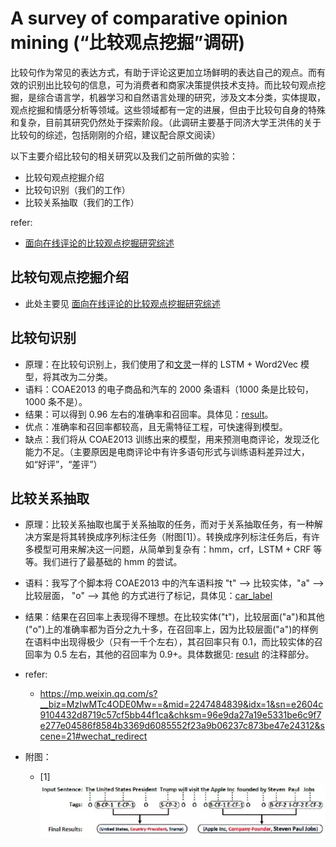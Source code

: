 # A survey of comparative opinion mining (“比较观点挖掘”调研)

比较句作为常见的表达方式，有助于评论这更加立场鲜明的表达自己的观点。而有效的识别出比较句的信息，可为消费者和商家决策提供技术支持。而比较句观点挖掘，是综合语言学，机器学习和自然语言处理的研究，涉及文本分类，实体提取，观点挖掘和情感分析等领域。这些领域都有一定的进展，但由于比较句自身的特殊和复杂，目前其研究仍然处于探索阶段。（此调研主要基于同济大学王洪伟的关于比较句的综述，包括刚刚的介绍，建议配合原文阅读）

以下主要介绍比较句的相关研究以及我们之前所做的实验：
- 比较句观点挖掘介绍
- 比较句识别（我们的工作）
- 比较关系抽取（我们的工作）

refer:
- [面向在线评论的比较观点挖掘研究综述](https://www.researchgate.net/publication/317132492_mianxiangzaixianpinglundebijiaoguandianwajueyanjiuzongshu)


## 比较句观点挖掘介绍
- 此处主要见 [面向在线评论的比较观点挖掘研究综述](https://www.researchgate.net/publication/317132492_mianxiangzaixianpinglundebijiaoguandianwajueyanjiuzongshu)


## 比较句识别
- 原理：在比较句识别上，我们使用了和[文灵](https://github.com/yimian/wenling)一样的 LSTM + Word2Vec 模型，将其改为二分类。
- 语料：COAE2013 的电子商品和汽车的 2000 条语料（1000 条是比较句，1000 条不是）。
- 结果：可以得到 0.96 左右的准确率和召回率。具体见：[result](./data/result/5_fold_result.txt)。
- 优点：准确率和召回率都较高，且无需特征工程，可快速得到模型。
- 缺点：我们将从 COAE2013 训练出来的模型，用来预测电商评论，发现泛化能力不足。（主要原因是电商评论中有许多语句形式与训练语料差异过大，如“好评”，“差评”）

## 比较关系抽取
- 原理：比较关系抽取也属于关系抽取的任务，而对于关系抽取任务，有一种解决方案是将其转换成序列标注任务（附图[1]）。转换成序列标注任务后，有许多模型可用来解决这一问题，从简单到复杂有：hmm，crf，LSTM + CRF 等等。我们进行了最基础的 hmm 的尝试。
- 语料：我写了个脚本将 COAE2013 中的汽车语料按 "t" --> 比较实体，"a" --> 比较层面， "o" --> 其他 的方式进行了标记，具体见：[car_label](./data/car_label.txt) 
- 结果：结果在召回率上表现得不理想。在比较实体("t")，比较层面("a")和其他("o")上的准确率都为百分之九十多，在召回率上，因为比较层面("a")的样例在语料中出现得极少（只有一千个左右），其召回率只有 0.1，而比较实体的召回率为 0.5 左右，其他的召回率为 0.9+。具体数据见: [result](./code/hmm_label.py) 的注释部分。
- refer:
    - https://mp.weixin.qq.com/s?__biz=MzIwMTc4ODE0Mw==&mid=2247484839&idx=1&sn=e2604c9104432d8719c57cf5bb44f1ca&chksm=96e9da27a19e5331be6c9f7e277e04586f8584b3369d6085552f23a9b06237c873be47e24312&scene=21#wechat_redirect

- 附图：
    - [1] ![seq_label](./img/seq_label.png)